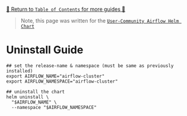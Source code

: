 [🔗 Return to `Table of Contents` for more guides 🔗](https://github.com/airflow-helm/charts/tree/main/charts/airflow#guides)

> Note, this page was written for the [`User-Community Airflow Helm Chart`](https://github.com/airflow-helm/charts/tree/main/charts/airflow)

# Uninstall Guide

```shell
## set the release-name & namespace (must be same as previously installed)
export AIRFLOW_NAME="airflow-cluster"
export AIRFLOW_NAMESPACE="airflow-cluster"

## uninstall the chart
helm uninstall \
  "$AIRFLOW_NAME" \
  --namespace "$AIRFLOW_NAMESPACE"
```
